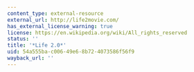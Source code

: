 ```yaml
---
content_type: external-resource
external_url: http://life2movie.com/
has_external_license_warning: true
license: https://en.wikipedia.org/wiki/All_rights_reserved
status: ''
title: '*Life 2.0*'
uid: 54a555ba-c006-49e6-8b72-4073586f56f9
wayback_url: ''
---
```


